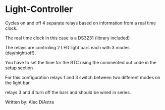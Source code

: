 # Light-Controller
Cycles on and off 4 separate relays based on information from a real time clock.

  The real time clock in this case is a DS3231 (library included)
  
  The relays are controling 2 LED light bars each with 3 modes (day/night/off).
  
  You have to set the time for the RTC using the commented out code in the setup section
  
  For this configuration relays 1 and 3 switch between two different modes on the light bar
  
  relays 3 and 4 turn off the bars and should be wired in series.  
  
  Written by: Alec DiAstra

